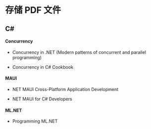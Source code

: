 # 存储 PDF 文件

## C#

#### Concurrency

- Concurrency in .NET (Modern patterns of concurrent and parallel programming)

- Concurrency in C# Cookbook

#### MAUI

- NET MAUI Cross-Platform Application Development

- NET MAUI for C# Developers

#### ML.NET

- Programming ML.NET
